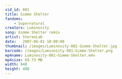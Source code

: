 ```yaml
---
vid_id: 081
title: Gimme Shelter
fandoms:
    - Supernatural
creators: Luminosity
song: Gimme Shelter remix
artist: StereoLab
date:   2007-06-01 10:00:00
thumbnail: /images/Luminosity-081-Gimme-Shelter.jpg
barcode: /images/Luminosity-081-Gimme-Shelter.png
mp4name: Luminosity-081-Gimme-Shelter.m4v
mp4size: 69.73 MB
width: 848
height: 480
---
```



